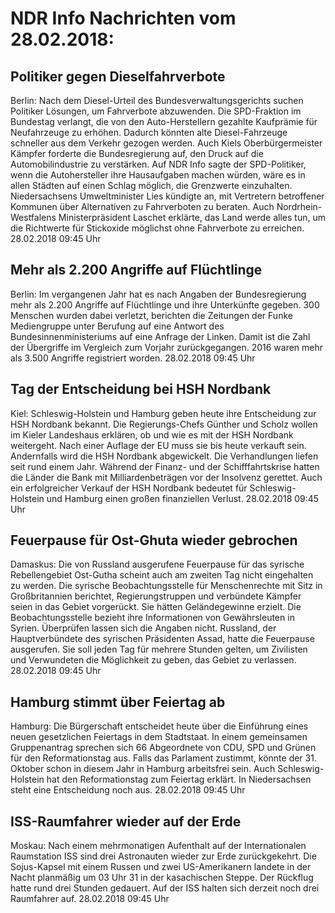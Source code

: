 # NDR Info Nachrichten vom 28.02.2018:


## Politiker gegen Dieselfahrverbote
Berlin: Nach dem Diesel-Urteil des Bundesverwaltungsgerichts suchen Politiker Lösungen, um Fahrverbote abzuwenden. Die SPD-Fraktion im Bundestag verlangt, die von den Auto-Herstellern gezahlte Kaufprämie für Neufahrzeuge zu erhöhen. Dadurch könnten alte Diesel-Fahrzeuge schneller aus dem Verkehr gezogen werden. Auch Kiels Oberbürgermeister Kämpfer forderte die Bundesregierung auf, den Druck auf die Automobilindustrie zu verstärken. Auf NDR Info sagte der SPD-Politiker, wenn die Autohersteller ihre Hausaufgaben machen würden, wäre es in allen Städten auf einen Schlag möglich, die Grenzwerte einzuhalten. Niedersachsens Umweltminister Lies kündigte an, mit Vertretern betroffener Kommunen über Alternativen zu Fahrverboten zu beraten. Auch Nordrhein-Westfalens Ministerpräsident Laschet erklärte, das Land werde alles tun, um die Richtwerte für Stickoxide möglichst ohne Fahrverbote zu erreichen. 28.02.2018 09:45 Uhr 

## Mehr als 2.200 Angriffe auf Flüchtlinge
Berlin: Im vergangenen Jahr hat es nach Angaben der Bundesregierung mehr als 2.200 Angriffe auf Flüchtlinge und ihre Unterkünfte gegeben. 300 Menschen wurden dabei verletzt,  berichten die Zeitungen der Funke Mediengruppe unter Berufung auf eine Antwort des Bundesinnenministeriums auf eine Anfrage der Linken. Damit ist die Zahl der Übergriffe im Vergleich zum Vorjahr zurückgegangen. 2016 waren mehr als 3.500 Angriffe registriert worden. 28.02.2018 09:45 Uhr 

## Tag der Entscheidung bei HSH Nordbank
Kiel: Schleswig-Holstein und Hamburg geben heute ihre Entscheidung zur HSH Nordbank bekannt. Die Regierungs-Chefs Günther und Scholz wollen im Kieler Landeshaus erklären, ob und wie es mit der HSH Nordbank weitergeht. Nach einer Auflage der EU muss sie bis heute verkauft sein. Andernfalls wird die HSH Nordbank abgewickelt. Die Verhandlungen liefen seit rund einem Jahr. Während der Finanz- und der Schifffahrtskrise hatten die Länder die Bank mit Milliardenbeträgen vor der Insolvenz gerettet. Auch ein erfolgreicher Verkauf der HSH Nordbank bedeutet für Schleswig-Holstein und Hamburg einen großen finanziellen Verlust. 28.02.2018 09:45 Uhr 

## Feuerpause für Ost-Ghuta wieder gebrochen
Damaskus:	Die von Russland ausgerufene Feuerpause für das syrische Rebellengebiet Ost-Gutha scheint auch am zweiten Tag nicht eingehalten zu werden. Die syrische Beobachtungsstelle für Menschenrechte mit Sitz in Großbritannien berichtet, Regierungstruppen und verbündete Kämpfer seien in das Gebiet vorgerückt. Sie hätten Geländegewinne erzielt. Die Beobachtungsstelle bezieht ihre Informationen von Gewährsleuten in Syrien. Überprüfen lassen sich die Angaben nicht. Russland, der Hauptverbündete des syrischen Präsidenten Assad, hatte die Feuerpause ausgerufen. Sie soll jeden Tag für mehrere Stunden gelten, um Zivilisten und Verwundeten die Möglichkeit zu geben, das Gebiet zu verlassen. 28.02.2018 09:45 Uhr 

## Hamburg stimmt über Feiertag ab
Hamburg:	Die Bürgerschaft entscheidet heute über die Einführung eines neuen gesetzlichen Feiertags in dem Stadtstaat. In einem gemeinsamen Gruppenantrag sprechen sich 66 Abgeordnete von CDU, SPD und Grünen für den Reformationstag aus. Falls das Parlament zustimmt, könnte der 31. Oktober schon in diesem Jahr in Hamburg arbeitsfrei sein. Auch Schleswig-Holstein hat den Reformationstag zum Feiertag erklärt. In Niedersachsen steht eine Entscheidung noch aus. 28.02.2018 09:45 Uhr 

## ISS-Raumfahrer wieder auf der Erde
Moskau: Nach einem mehrmonatigen Aufenthalt auf der Internationalen Raumstation ISS sind drei Astronauten wieder zur Erde zurückgekehrt. Die Sojus-Kapsel mit einem Russen und zwei US-Amerikanern landete in der Nacht  planmäßig um 03 Uhr 31 in der kasachischen Steppe. Der Rückflug hatte rund drei Stunden gedauert. Auf der ISS halten sich derzeit noch drei Raumfahrer auf. 28.02.2018 09:45 Uhr 
